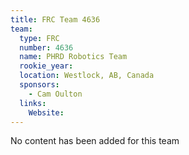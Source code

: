 ```yaml
---
title: FRC Team 4636
team:
  type: FRC
  number: 4636
  name: PHRD Robotics Team
  rookie_year: 
  location: Westlock, AB, Canada
  sponsors:
    - Cam Oulton
  links:
    Website: 
---
```

No content has been added for this team